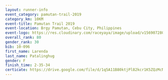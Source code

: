 ```yaml
---
layout: runner-info 
event_category: pamutan-trail-2019 
category_km: 10KM 
event-title: Pamutan Trail 2019 
event-location: Brgy Pamutan, Cebu City, Philippines 
event-logo: https://res.cloudinary.com/raceyaya/image/upload/v1569072806/logo/pamutan-trail_d8abrj.jpg 
overall_rank: 80
gender_rank: 30
bib: 10-096
first_name: Larenda
last_name: Patalinghug
gender: F
finish_time: 2-35-34
certicate: https://drive.google.com/file/d/1q5A11B80ktjPl82kcr1K5ZQzMcNYsbV6/view?usp=sharing
---
```

